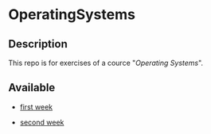 # OperatingSystems

## Description

This repo is for exercises of a cource "*Operating Systems*".

## Available

- [first week](https://github.com/YeslieSnayder/OperatingSystems/tree/master/week1)

- [second week](https://github.com/YeslieSnayder/OperatingSystems/tree/master/week2)
